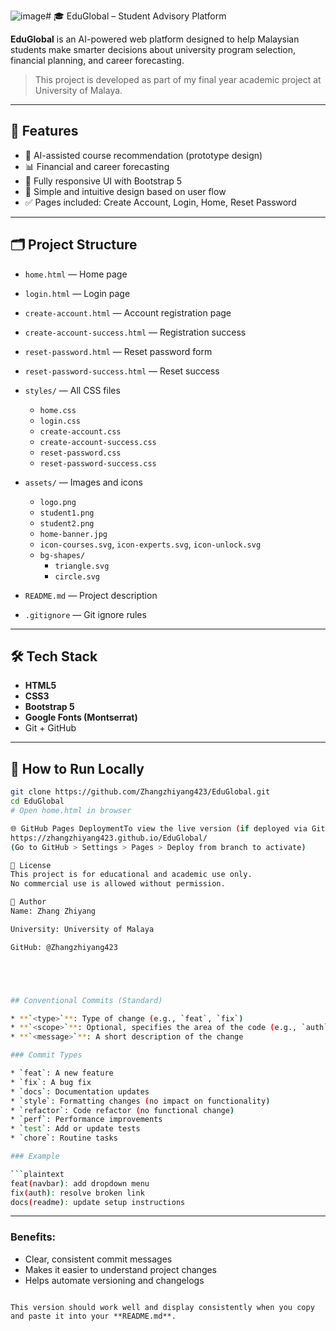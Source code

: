 ![image](https://github.com/user-attachments/assets/319f6e5f-c9df-454f-8792-d0cd350569f1)# 🎓 EduGlobal – Student Advisory Platform

**EduGlobal** is an AI-powered web platform designed to help Malaysian students make smarter decisions about university program selection, financial planning, and career forecasting.

> This project is developed as part of my final year academic project at University of Malaya.

---

## 🚀 Features

- 🧠 AI-assisted course recommendation (prototype design)
- 📊 Financial and career forecasting
- 📱 Fully responsive UI with Bootstrap 5
- 🎯 Simple and intuitive design based on user flow
- ✅ Pages included: Create Account, Login, Home, Reset Password

---

## 🗂️ Project Structure

- `home.html` — Home page
- `login.html` — Login page
- `create-account.html` — Account registration page
- `create-account-success.html` — Registration success
- `reset-password.html` — Reset password form
- `reset-password-success.html` — Reset success

- `styles/` — All CSS files
  - `home.css`
  - `login.css`
  - `create-account.css`
  - `create-account-success.css`
  - `reset-password.css`
  - `reset-password-success.css`

- `assets/` — Images and icons
  - `logo.png`
  - `student1.png`
  - `student2.png`
  - `home-banner.jpg`
  - `icon-courses.svg`, `icon-experts.svg`, `icon-unlock.svg`
  - `bg-shapes/`
    - `triangle.svg`
    - `circle.svg`

- `README.md` — Project description
- `.gitignore` — Git ignore rules

---

## 🛠️ Tech Stack

- **HTML5**
- **CSS3**
- **Bootstrap 5**
- **Google Fonts (Montserrat)**
- Git + GitHub

---

## 🔧 How to Run Locally
```bash
git clone https://github.com/Zhangzhiyang423/EduGlobal.git
cd EduGlobal
# Open home.html in browser

🌐 GitHub Pages DeploymentTo view the live version (if deployed via GitHub Pages):
https://zhangzhiyang423.github.io/EduGlobal/
(Go to GitHub > Settings > Pages > Deploy from branch to activate)

📄 License
This project is for educational and academic use only.
No commercial use is allowed without permission.

👤 Author
Name: Zhang Zhiyang   

University: University of Malaya

GitHub: @Zhangzhiyang423





## Conventional Commits (Standard)

* **`<type>`**: Type of change (e.g., `feat`, `fix`)
* **`<scope>`**: Optional, specifies the area of the code (e.g., `auth`, `navbar`)
* **`<message>`**: A short description of the change

### Commit Types

* `feat`: A new feature
* `fix`: A bug fix
* `docs`: Documentation updates
* `style`: Formatting changes (no impact on functionality)
* `refactor`: Code refactor (no functional change)
* `perf`: Performance improvements
* `test`: Add or update tests
* `chore`: Routine tasks

### Example

```plaintext
feat(navbar): add dropdown menu
fix(auth): resolve broken link
docs(readme): update setup instructions
```

---

### Benefits:

* Clear, consistent commit messages
* Makes it easier to understand project changes
* Helps automate versioning and changelogs

```

This version should work well and display consistently when you copy and paste it into your **README.md**.
```

